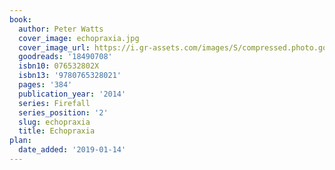 ```yaml
---
book:
  author: Peter Watts
  cover_image: echopraxia.jpg
  cover_image_url: https://i.gr-assets.com/images/S/compressed.photo.goodreads.com/books/1380224957l/18490708._SX98_.jpg
  goodreads: '18490708'
  isbn10: 076532802X
  isbn13: '9780765328021'
  pages: '384'
  publication_year: '2014'
  series: Firefall
  series_position: '2'
  slug: echopraxia
  title: Echopraxia
plan:
  date_added: '2019-01-14'
---
```

